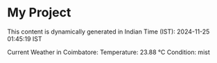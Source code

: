 # My Project

This content is dynamically generated in Indian Time (IST): 2024-11-25 01:45:19 IST


Current Weather in Coimbatore:
Temperature: 23.88 °C
Condition: mist
